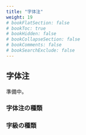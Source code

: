 ```yaml
---
title: "字体注"
weight: 19
# bookFlatSection: false
# bookToc: true
# bookHidden: false
# bookCollapseSection: false
# bookComments: false
# bookSearchExclude: false
---
```

## 字体注

準備中。
### 字体注の種類

### 字級の種類

###  